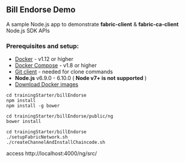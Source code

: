 ## Bill Endorse Demo

A sample Node.js app to demonstrate **__fabric-client__** & **__fabric-ca-client__** Node.js SDK APIs

### Prerequisites and setup:

* [Docker](https://www.docker.com/products/overview) - v1.12 or higher
* [Docker Compose](https://docs.docker.com/compose/overview/) - v1.8 or higher
* [Git client](https://git-scm.com/downloads) - needed for clone commands
* **Node.js** v6.9.0 - 6.10.0 ( __Node v7+ is not supported__ )
* [Download Docker images](http://hyperledger-fabric.readthedocs.io/en/latest/samples.html#binaries)

```
cd trainingStarter/billEndorse 
npm install
npm install -g bower

cd trainingStarter/billEndorse/public/ng
bower install

cd trainingStarter/billEndorse 
./setupFabricNetwork.sh
./createChannelAndInstallChaincode.sh
```

access http://localhost:4000/ng/src/
